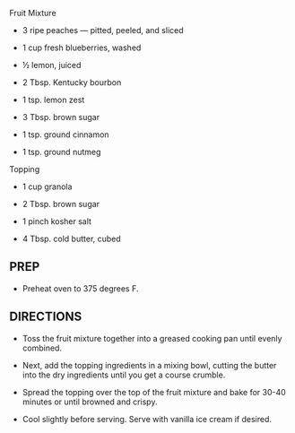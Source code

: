 Fruit Mixture

- 3 ripe peaches — pitted, peeled, and sliced

- 1 cup fresh blueberries, washed

- ½ lemon, juiced

- 2 Tbsp. Kentucky bourbon

- 1 tsp. lemon zest

- 3 Tbsp. brown sugar

- 1 tsp. ground cinnamon

- 1 tsp. ground nutmeg

Topping

- 1 cup granola

- 2 Tbsp. brown sugar

- 1 pinch kosher salt

- 4 Tbsp. cold butter, cubed

## PREP

- Preheat oven to 375 degrees F.

## DIRECTIONS

- Toss the fruit mixture together into a greased cooking pan until
    evenly combined.

- Next, add the topping ingredients in a mixing bowl, cutting the
    butter into the dry ingredients until you get a course crumble.

- Spread the topping over the top of the fruit mixture and bake for
    30-40 minutes or until browned and crispy.

- Cool slightly before serving. Serve with vanilla ice cream if
    desired.
